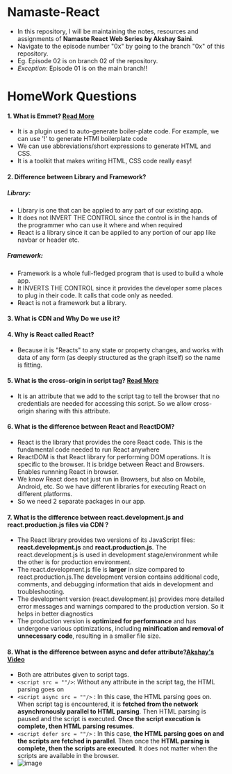 # Namaste-React
- In this repository, I will be maintaining the notes, resources and assignments of **Namaste React Web Series by Akshay Saini**.
- Navigate to the episode number "0x" by going to the branch "0x" of this repository.
- Eg. Episode 02 is on branch 02 of the repository.
- *Exception*: Episode 01 is on the main branch!!

# HomeWork Questions
#### 1. What is Emmet? [Read More](https://emmet.io/)
   - It is a plugin used to auto-generate boiler-plate code. For example, we can use '!' to generate HTMl boilerplate code
   - We can use abbreviations/short expressions to generate HTML and CSS.
   - It is a toolkit that makes writing HTML, CSS code really easy!
     
#### 2. Difference between Library and Framework?
   ##### Library:
   - Library is one that can be applied to any part of our existing app.
   - It does not INVERT THE CONTROL since the control is in the hands of the programmer who can use it where and when required
   - React is a library since it can be applied to any portion of our app like navbar or header etc.

   ##### Framework:
   - Framework is a whole full-fledged program that is used to build a whole app.
   - It INVERTS THE CONTROL since it provides the developer some places to plug in their code. It calls that code only as needed.
   - React is not a framework but a library.

#### 3. What is CDN and Why Do we use it?
#### 4. Why is React called React?
   - Because it is "Reacts" to any state or property changes, and works with data of any form (as deeply structured as the graph itself) so the name is fitting.
#### 5. What is the cross-origin in script tag? [Read More](https://developer.mozilla.org/en-US/docs/Web/HTML/Attributes/crossorigin)
   - It is an attribute that we add to the script tag to tell the browser that no credentials are needed for accessing this script. So we allow cross-origin sharing with this attribute.
   
#### 6. What is the difference between React and ReactDOM?
   - React is the library that provides the core React code. This is the fundamental code needed to run React anywhere
   - ReactDOM is that React library for performing DOM operations. It is specific to the browser. It is bridge between React and Browsers. Enables runnning React in browser.
   - We know React does not just run in Browsers, but also on Mobile, Android, etc. So we have different libraries for executing React on different platforms.
   - So we need 2 separate packages in our app.

#### 7. What is the difference between react.development.js and react.production.js files via CDN ?
   - The React library provides two versions of its JavaScript files: **react.development.js** and **react.production.js**. The react.development.js is used in development stage/environment while the other is for production environment.
   - The react.development.js file is **larger** in size compared to react.production.js.The development version contains additional code, comments, and debugging information that aids in development and troubleshooting.
   - The development version (react.development.js) provides more detailed error messages and warnings compared to the production version. So it helps in better diagnostics
   - The production version is **optimized for performance** and has undergone various optimizations, including **minification and removal of unnecessary code**, resulting in a smaller file size.

#### 8. What is the difference between async and defer attribute?[Akshay's Video](https://www.youtube.com/watch?v=IrHmpdORLu8)
   - Both are attributes given to script tags.
   - `<script src = ""/>`: Without any attribute in the script tag, the HTML parsing goes on
   - `<script async src = ""/>` : In this case, the HTML parsing goes on. When script tag is encountered, it is **fetched from the network asynchronously parallel to HTML parsing**. Then HTML parsing is paused and the script is executed. **Once the script execution is complete, then HTML parsing resumes**.
   - `<script defer src = ""/>` : In this case, **the HTML parsing goes on and the scripts are fetched in parallel**. Then once the **HTML parsing is complete, then the scripts are executed**. It does not matter when the scripts are available in the browser.
   - ![image](https://github.com/Harshita-Kohli/Namaste-React/assets/54809528/97b1f413-1134-48de-9a54-3d7cda4f6af3)


